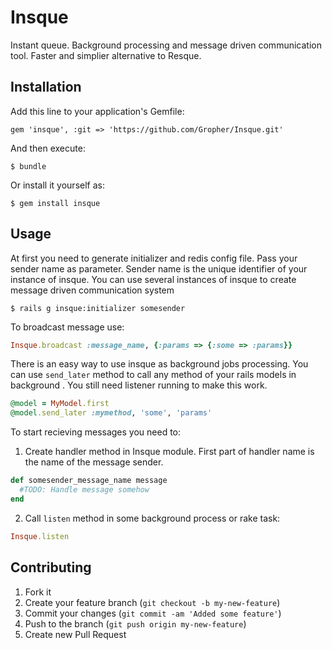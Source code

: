 # Insque

Instant queue. Background processing and message driven communication tool. Faster and simplier alternative to Resque.

## Installation

Add this line to your application's Gemfile:

    gem 'insque', :git => 'https://github.com/Gropher/Insque.git'

And then execute:

    $ bundle

Or install it yourself as:

    $ gem install insque

## Usage

At first you need to generate initializer and redis config file. Pass your sender name as parameter. 
Sender name is the unique identifier of your instance of insque. You can use several instances of insque to create message driven communication system 

    $ rails g insque:initializer somesender

To broadcast message use:
```ruby
Insque.broadcast :message_name, {:params => {:some => :params}}
```
There is an easy way to use insque as background jobs processing. You can use `send_later` method to call any method of your rails models in background
. You still need listener running to make this work.
```ruby
@model = MyModel.first
@model.send_later :mymethod, 'some', 'params'
```
To start recieving messages you need to:

1. Create handler method in Insque module. First part of handler name is the name of the message sender.
```ruby
def somesender_message_name message
  #TODO: Handle message somehow
end
```

2. Call `listen` method in some background process or rake task:
```ruby
Insque.listen
```

## Contributing

1. Fork it
2. Create your feature branch (`git checkout -b my-new-feature`)
3. Commit your changes (`git commit -am 'Added some feature'`)
4. Push to the branch (`git push origin my-new-feature`)
5. Create new Pull Request
